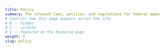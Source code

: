 ```yaml
---
title: Policy
summary: The relevant laws, policies, and regulations for federal agencies.
# Controls how this page appears across the site
# 0 -- hidden
# 1 -- visible
# 2 -- featured on the Resource page
weight: 2
slug: policy
---
```

